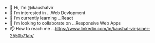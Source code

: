 - 👋 Hi, I’m @ikaushalvir
- 👀 I’m interested in ...Web Devlopment
- 🌱 I’m currently learning ...React
- 💞️ I’m looking to collaborate on ...Responsive Web Apps
- 📫 How to reach me ...https://www.linkedin.com/in/kaushal-vir-jainer-2550b71ab/

<!---
ikaushalvir/ikaushalvir is a ✨ special ✨ repository because its `README.md` (this file) appears on your GitHub profile.
You can click the Preview link to take a look at your changes.
--->
